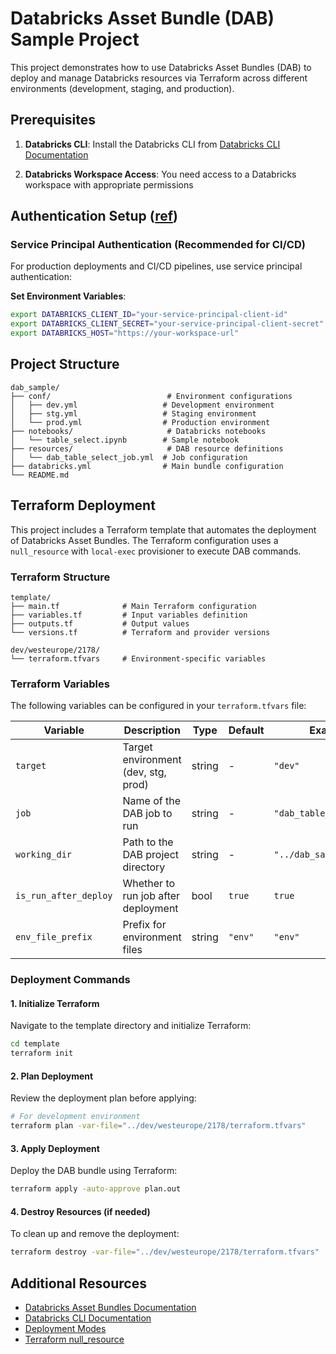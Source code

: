 # Databricks Asset Bundle (DAB) Sample Project

This project demonstrates how to use Databricks Asset Bundles (DAB) to deploy and manage Databricks resources via Terraform across different environments (development, staging, and production).


## Prerequisites

1. **Databricks CLI**: Install the Databricks CLI from [Databricks CLI Documentation](https://docs.databricks.com/dev-tools/cli/databricks-cli.html)

2. **Databricks Workspace Access**: You need access to a Databricks workspace with appropriate permissions


## Authentication Setup ([ref](https://learn.microsoft.com/en-gb/azure/databricks/dev-tools/bundles/authentication))
### Service Principal Authentication (Recommended for CI/CD)

For production deployments and CI/CD pipelines, use service principal authentication:

**Set Environment Variables**:
   ```bash
   export DATABRICKS_CLIENT_ID="your-service-principal-client-id"
   export DATABRICKS_CLIENT_SECRET="your-service-principal-client-secret"
   export DATABRICKS_HOST="https://your-workspace-url"
   ```


## Project Structure

```
dab_sample/
├── conf/                          # Environment configurations
│   ├── dev.yml                   # Development environment
│   ├── stg.yml                   # Staging environment
│   └── prod.yml                  # Production environment
├── notebooks/                     # Databricks notebooks
│   └── table_select.ipynb        # Sample notebook
├── resources/                     # DAB resource definitions
│   └── dab_table_select_job.yml  # Job configuration
├── databricks.yml                # Main bundle configuration
└── README.md
```


## Terraform Deployment

This project includes a Terraform template that automates the deployment of Databricks Asset Bundles. The Terraform configuration uses a `null_resource` with `local-exec` provisioner to execute DAB commands.

### Terraform Structure

```
template/
├── main.tf              # Main Terraform configuration
├── variables.tf         # Input variables definition
├── outputs.tf           # Output values
└── versions.tf          # Terraform and provider versions

dev/westeurope/2178/
└── terraform.tfvars     # Environment-specific variables
```

### Terraform Variables

The following variables can be configured in your `terraform.tfvars` file:

| Variable | Description | Type | Default | Example |
|----------|-------------|------|---------|---------|
| `target` | Target environment (dev, stg, prod) | string | - | `"dev"` |
| `job` | Name of the DAB job to run | string | - | `"dab_table_select_job"` |
| `working_dir` | Path to the DAB project directory | string | - | `"../dab_sample"` |
| `is_run_after_deploy` | Whether to run job after deployment | bool | `true` | `true` |
| `env_file_prefix` | Prefix for environment files | string | `"env"` | `"env"` |

### Deployment Commands

#### 1. Initialize Terraform

Navigate to the template directory and initialize Terraform:

```bash
cd template
terraform init
```

#### 2. Plan Deployment

Review the deployment plan before applying:

```bash
# For development environment
terraform plan -var-file="../dev/westeurope/2178/terraform.tfvars"

```

#### 3. Apply Deployment

Deploy the DAB bundle using Terraform:

```bash
terraform apply -auto-approve plan.out

```

#### 4. Destroy Resources (if needed)

To clean up and remove the deployment:

```bash
terraform destroy -var-file="../dev/westeurope/2178/terraform.tfvars"
```


## Additional Resources

- [Databricks Asset Bundles Documentation](https://learn.microsoft.com/en-gb/azure/databricks/dev-tools/bundles/)
- [Databricks CLI Documentation](https://learn.microsoft.com/en-gb/azure/databricks/dev-tools/cli/)
- [Deployment Modes](https://learn.microsoft.com/en-gb/azure/databricks/dev-tools/bundles/deployment-modes)
- [Terraform null_resource](https://www.terraform.io/docs/providers/null/resource.html)
